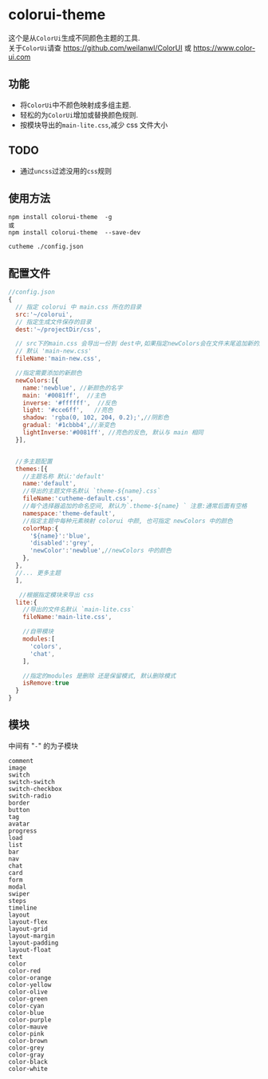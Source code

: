 # colorui-theme

这个是从`ColorUi`生成不同颜色主题的工具.  
关于`ColorUi`请查 <https://github.com/weilanwl/ColorUI> 或 <https://www.color-ui.com>

## 功能

- 将`ColorUi`中不颜色映射成多组主题.
- 轻松的为`ColorUi`增加或替换颜色规则.
- 按模块导出的`main-lite.css`,减少 css 文件大小

## TODO

- 通过`uncss`过滤没用的`css`规则

## 使用方法

```
npm install colorui-theme  -g
或
npm install colorui-theme  --save-dev

cutheme ./config.json
```

## 配置文件

```js
//config.json
{
  // 指定 colorui 中 main.css 所在的目录
  src:'~/colorui',
  // 指定生成文件保存的目录
  dest:'~/projectDir/css',

  // src下的main.css 会导出一份到 dest中,如果指定newColors会在文件末尾追加新的颜色规则
  // 默认 'main-new.css'
  fileName:'main-new.css',

  //指定需要添加的新颜色
  newColors:[{
    name:'newblue', //新颜色的名字
    main: '#0081ff',  //主色
    inverse: '#ffffff',  //反色
    light: '#cce6ff',   //亮色
    shadow: 'rgba(0, 102, 204, 0.2);',//阴影色
    gradual: '#1cbbb4',//渐变色
    lightInverse:'#0081ff', //亮色的反色, 默认与 main 相同
  }],


  //多主题配置
  themes:[{
    //主题名称 默认:'default'
    name:'default',
    //导出的主题文件名默认 `theme-${name}.css`
    fileName:'cutheme-default.css',
    //每个选择器追加的命名空间, 默认为`.theme-${name} ` 注意:通常后面有空格
    namespace:'theme-default',
    //指定主题中每种元素映射 colorui 中颜, 也可指定 newColors 中的颜色
    colorMap:{
      '${name}':'blue',
      'disabled':'grey',
      'newColor':'newblue',//newColors 中的颜色
    },
  },
  //... 更多主题
  ],

   //根据指定模块来导出 css
  lite:{
    //导出的文件名默认 `main-lite.css`
    fileName:'main-lite.css',

    //自带模块
    modules:[
      'colors',
      'chat',
    ],

    //指定的modules 是删除 还是保留模式, 默认删除模式
    isRemove:true
  }
}
```

## 模块

中间有 "`-`" 的为子模块

```
comment
image
switch
switch-switch
switch-checkbox
switch-radio
border
button
tag
avatar
progress
load
list
bar
nav
chat
card
form
modal
swiper
steps
timeline
layout
layout-flex
layout-grid
layout-margin
layout-padding
layout-float
text
color
color-red
color-orange
color-yellow
color-olive
color-green
color-cyan
color-blue
color-purple
color-mauve
color-pink
color-brown
color-grey
color-gray
color-black
color-white
```
